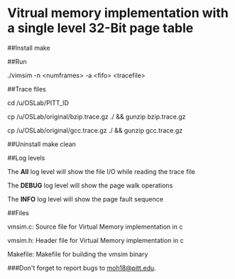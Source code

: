 # Vitrual memory implementation with a single level 32-Bit page table

##Install
make

##Run
<p>./vimsim -n &lt;numframes&gt; -a &lt;fifo&gt; &lt;tracefile&gt; </p>

##Trace files
<p>cd /u/OSLab/PITT_ID</p>
<p>cp /u/OSLab/original/bzip.trace.gz ./ && gunzip bzip.trace.gz</p>
<p>cp /u/OSLab/original/gcc.trace.gz  ./ && gunzip gcc.trace.gz</p>

##Uninstall
make clean

##Log levels
<p>The <b>All</b> log level will show the file I/O while reading the trace file</p>
<p>The <b>DEBUG</b> log level will show the page walk operations</p>
<p>The <b>INFO</b> log level will show the page fault sequence</p>

##Files
<p>vmsim.c: Source file for Virtual Memory implementation in c</p>
<p>vmsim.h: Header file for Virtual Memory implementation in c</p>
<p>Makefile: Makefile for building the vmsim binary</p>

###Don't forget to report bugs to moh18@pitt.edu.
